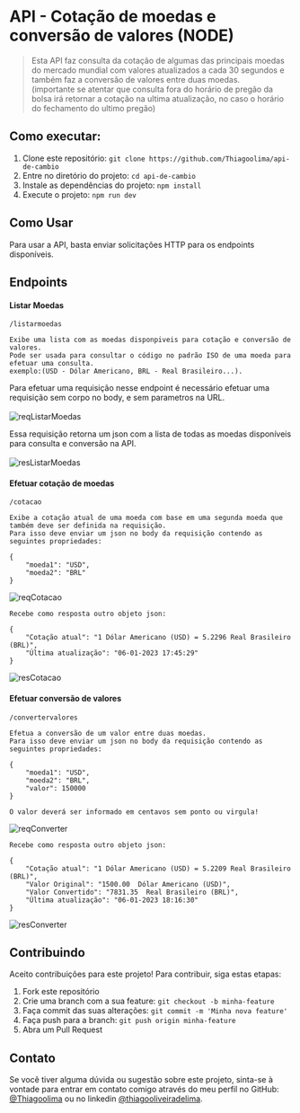 # API - Cotação de moedas e conversão de valores (NODE)
> Esta API faz consulta da cotação de algumas das principais moedas do mercado mundial com valores atualizados a cada 30 segundos e também faz a conversão de valores entre duas moedas. </br>
(importante se atentar que consulta fora do horário de pregão da bolsa irá retornar a cotação na ultima atualização, no caso o horário do fechamento do ultimo pregão)

## Como executar:

1. Clone este repositório: `git clone https://github.com/Thiagoolima/api-de-cambio`
2. Entre no diretório do projeto: `cd api-de-cambio`
3. Instale as dependências do projeto: `npm install`
4. Execute o projeto: `npm run dev`

## Como Usar

Para usar a API, basta enviar solicitações HTTP para os endpoints disponíveis.

## Endpoints

#### Listar Moedas
```
/listarmoedas

Exibe uma lista com as moedas disponpiveis para cotação e conversão de valores. 
Pode ser usada para consultar o código no padrão ISO de uma moeda para efetuar uma consulta. 
exemplo:(USD - Dólar Americano, BRL - Real Brasileiro...).
```
Para efetuar uma requisição nesse endpoint é necessário efetuar uma requisição sem corpo no body, e sem parametros na URL.
</br>
</br>
![reqListarMoedas](https://user-images.githubusercontent.com/112025168/222937090-cc4a561c-7455-4655-9bb3-640ae1ee2d4a.png)


Essa requisição retorna um json com a lista de todas as moedas disponíveis para consulta e conversão na API.
</br>
</br>
![resListarMoedas](https://user-images.githubusercontent.com/112025168/222937150-fa8902da-701f-47b1-9be2-15f5bee86158.png)

#### Efetuar cotação de moedas
```
/cotacao

Exibe a cotação atual de uma moeda com base em uma segunda moeda que também deve ser definida na requisição.
Para isso deve enviar um json no body da requisição contendo as seguintes propriedades:

{
	"moeda1": "USD",
	"moeda2": "BRL"
}
```
![reqCotacao](https://user-images.githubusercontent.com/112025168/222937266-cc380184-e412-4c82-9513-b94295dbcd7a.png)

```
Recebe como resposta outro objeto json:

{
	"Cotação atual": "1 Dólar Americano (USD) = 5.2296 Real Brasileiro (BRL)",
	"Última atualização": "06-01-2023 17:45:29"
}
```
![resCotacao](https://user-images.githubusercontent.com/112025168/222937358-1aafb873-51ed-4150-bb55-697e035794fb.png)


#### Efetuar conversão de valores
```
/convertervalores

Efetua a conversão de um valor entre duas moedas.
Para isso deve enviar um json no body da requisição contendo as seguintes propriedades:

{
	"moeda1": "USD",
	"moeda2": "BRL",
	"valor": 150000
}

O valor deverá ser informado em centavos sem ponto ou virgula!
```
![reqConverter](https://user-images.githubusercontent.com/112025168/222937413-d8b8a952-191a-4d73-b1c2-877e9c3310c8.png)


```
Recebe como resposta outro objeto json:

{
	"Cotação atual": "1 Dólar Americano (USD) = 5.2209 Real Brasileiro (BRL)",
	"Valor Original": "1500.00  Dólar Americano (USD)",
	"Valor Convertido": "7831.35  Real Brasileiro (BRL)",
	"Última atualização": "06-01-2023 18:16:30"
}
```
![resConverter](https://user-images.githubusercontent.com/112025168/222937453-9d01089b-f997-46d0-9537-2e93c9b09cf3.png)

## Contribuindo

Aceito contribuições para este projeto! Para contribuir, siga estas etapas:

1. Fork este repositório
2. Crie uma branch com a sua feature: `git checkout -b minha-feature`
3. Faça commit das suas alterações: `git commit -m 'Minha nova feature'`
4. Faça push para a branch: `git push origin minha-feature`
5. Abra um Pull Request

## Contato

Se você tiver alguma dúvida ou sugestão sobre este projeto, sinta-se à vontade para entrar em contato comigo através do meu perfil no GitHub: [@Thiagoolima](https://github.com/Thiagoolima) ou no linkedin [@thiagooliveiradelima](https://www.linkedin.com/in/thiagooliveiradelima/).
